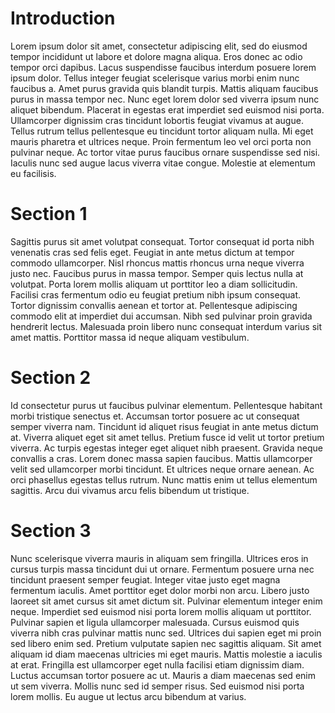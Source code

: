 # Introduction 

Lorem ipsum dolor sit amet, consectetur adipiscing elit, sed do eiusmod tempor incididunt ut labore et dolore magna aliqua. Eros donec ac odio tempor orci dapibus. Lacus suspendisse faucibus interdum posuere lorem ipsum dolor. Tellus integer feugiat scelerisque varius morbi enim nunc faucibus a. Amet purus gravida quis blandit turpis. Mattis aliquam faucibus purus in massa tempor nec. Nunc eget lorem dolor sed viverra ipsum nunc aliquet bibendum. Placerat in egestas erat imperdiet sed euismod nisi porta. Ullamcorper dignissim cras tincidunt lobortis feugiat vivamus at augue. Tellus rutrum tellus pellentesque eu tincidunt tortor aliquam nulla. Mi eget mauris pharetra et ultrices neque. Proin fermentum leo vel orci porta non pulvinar neque. Ac tortor vitae purus faucibus ornare suspendisse sed nisi. Iaculis nunc sed augue lacus viverra vitae congue. Molestie at elementum eu facilisis.

# Section 1

Sagittis purus sit amet volutpat consequat. Tortor consequat id porta nibh venenatis cras sed felis eget. Feugiat in ante metus dictum at tempor commodo ullamcorper. Nisl rhoncus mattis rhoncus urna neque viverra justo nec. Faucibus purus in massa tempor. Semper quis lectus nulla at volutpat. Porta lorem mollis aliquam ut porttitor leo a diam sollicitudin. Facilisi cras fermentum odio eu feugiat pretium nibh ipsum consequat. Tortor dignissim convallis aenean et tortor at. Pellentesque adipiscing commodo elit at imperdiet dui accumsan. Nibh sed pulvinar proin gravida hendrerit lectus. Malesuada proin libero nunc consequat interdum varius sit amet mattis. Porttitor massa id neque aliquam vestibulum.

# Section 2

Id consectetur purus ut faucibus pulvinar elementum. Pellentesque habitant morbi tristique senectus et. Accumsan tortor posuere ac ut consequat semper viverra nam. Tincidunt id aliquet risus feugiat in ante metus dictum at. Viverra aliquet eget sit amet tellus. Pretium fusce id velit ut tortor pretium viverra. Ac turpis egestas integer eget aliquet nibh praesent. Gravida neque convallis a cras. Lorem donec massa sapien faucibus. Mattis ullamcorper velit sed ullamcorper morbi tincidunt. Et ultrices neque ornare aenean. Ac orci phasellus egestas tellus rutrum. Nunc mattis enim ut tellus elementum sagittis. Arcu dui vivamus arcu felis bibendum ut tristique.

# Section 3

Nunc scelerisque viverra mauris in aliquam sem fringilla. Ultrices eros in cursus turpis massa tincidunt dui ut ornare. Fermentum posuere urna nec tincidunt praesent semper feugiat. Integer vitae justo eget magna fermentum iaculis. Amet porttitor eget dolor morbi non arcu. Libero justo laoreet sit amet cursus sit amet dictum sit. Pulvinar elementum integer enim neque. Imperdiet sed euismod nisi porta lorem mollis aliquam ut porttitor. Pulvinar sapien et ligula ullamcorper malesuada. Cursus euismod quis viverra nibh cras pulvinar mattis nunc sed. Ultrices dui sapien eget mi proin sed libero enim sed. Pretium vulputate sapien nec sagittis aliquam. Sit amet aliquam id diam maecenas ultricies mi eget mauris. Mattis molestie a iaculis at erat. Fringilla est ullamcorper eget nulla facilisi etiam dignissim diam. Luctus accumsan tortor posuere ac ut. Mauris a diam maecenas sed enim ut sem viverra. Mollis nunc sed id semper risus. Sed euismod nisi porta lorem mollis. Eu augue ut lectus arcu bibendum at varius.


